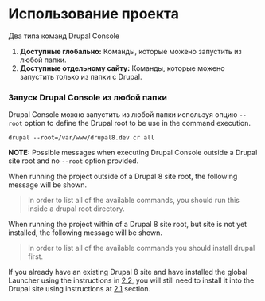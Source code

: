 # Использование проекта

Два типа команд Drupal Console

1. **Доступные глобально:** Команды, которые можено запустить из любой папки.
2. **Доступные отдельному сайту:** Команды, которые можено запустить только из папки с Drupal.

### Запуск Drupal Console из любой папки 

Drupal Console можно запустить из любой папки используя опцию `--root` option to define the Drupal root to be use in the command execution. 

```
drupal --root=/var/www/drupal8.dev cr all
```

**NOTE:** Possible messages when executing Drupal Console outside a Drupal site root and no `--root` option provided.

When running the project outside of a Drupal 8 site root, the following message will be shown.  
> In order to list all of the available commands, you should run this inside a drupal root directory.

When running the project within of a Drupal 8 site root, but site is not yet installed, the following message will be shown.
> In order to list all of the available commands you should install drupal first.

If you already have an existing Drupal 8 site and have installed the global Launcher using the instructions in [2.2](../getting/launcher.md), you will still need to install it into the Drupal site using instructions at [2.1](../getting/composer.md) section.
